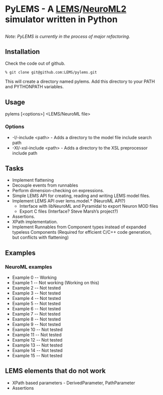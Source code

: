 # PyLEMS - A [LEMS](http://neuroml.org/lems/)/[NeuroML2](http://neuroml.org/neuroml2.php) simulator written in Python

##
*Note: PyLEMS is currently in the process of major refactoring.*

## Installation
Check the code out of github.

    % git clone git@github.com:LEMS/pylems.git

This will create a directory named pylems. Add this directory to your PATH and PYTHONPATH variables.

## Usage
pylems [\<options\>] \<LEMS/NeuroML file\>

### Options
- -I/-include \<path\> - Adds a directory to the model file include search path
- -XI/-xsl-include \<path\> - Adds a directory to the XSL preprocessor include path

## Tasks
- Implement flattening
- Decouple events from runnables
- Perform dimension-checking on expressions.
- Simple LEMS API for creating, reading and writing LEMS model files.
- Implement LEMS API over lems.model.* (NeuroML API?)
  - Interface with libNeuroML and Pyramidal to export Neuron MOD files
  - Export C files (Interface? Steve Marsh’s project?)
- Assertions.
- XPath implementation.
- Implement Runnables from Component types instead of expanded typeless Components (Required for efficient C/C++ code generation, but conflicts with flattening)



## Examples

### NeuroML examples
- Example 0 -- Working
- Example 1 -- Not working (Working on this)
- Example 2 -- Not tested
- Example 3 -- Not tested
- Example 4 -- Not tested
- Example 5 -- Not tested
- Example 6 -- Not tested
- Example 7 -- Not tested
- Example 8 -- Not tested
- Example 9 -- Not tested
- Example 10 -- Not tested
- Example 11 -- Not tested
- Example 12 -- Not tested
- Example 13 -- Not tested
- Example 14 -- Not tested
- Example 15 -- Not tested
      
## LEMS elements that do not work
- XPath based parameters - DerivedParameter, PathParameter
- Assertions
